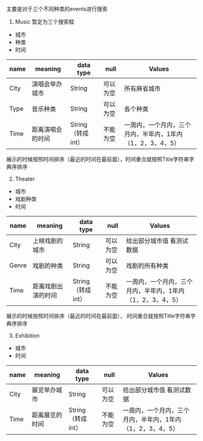 主要是对于三个不同种类的events进行搜索 

1. Music 
暂定为三个搜索框 

- 城市
- 种类
- 时间

name     |     meaning          |  data type         |    null       |   Values                    | 
----     |      -------         |    ----            |    ----       |    ---                      |  
City     |      演唱会举办城市    |   String           |   可以为空      |   所有麻省城市                |
Type     |      音乐种类         |   String           |   可以为空      |     各个种类                 | 
Time     |     距离演唱会的时间   |   String （转成int） |  不能为空       |   一周内，一个月内，三个月内，半年内，1年内 （1，2，3，4，5） | 

展示的时候按照时间排序（最近的时间在最前面），时间重合就按照Title字符串字典序排序

2. Theater

- 城市
- 戏剧种类 
- 时间

name     |     meaning         |  data type  |  null        |   Values                            | 
----     |      -------        |    ----     |  ----        |    ---                              |  
City     |      上映戏剧的城市   |   String    |  可以为空      |   给出部分城市值 看测试数据             |
Genre    |      戏剧的种类       |  String    |  可以为空      |   戏剧的所有种类                       |
Time     |     距离戏剧出演的时间   |   String （转成int） |  不能为空       |   一周内，一个月内，三个月内，半年内，1年内 （1，2，3，4，5） | 

展示的时候按照时间排序（最近的时间在最前面）， 时间重合就按照Title字符串字典序排序


3. Exhibition 

- 城市
- 时间

name     |     meaning         |  data type          |  null          |   Values                            | 
----     |      -------        |    ----             |  ----          |    ---                              |  
City     |      展览举办城市     |   String            |  可以为空       |   给出部分城市值 看测试数据             |
Time     |     距离展览的时间   |   String （转成int） |  不能为空       |   一周内，一个月内，三个月内，半年内，1年内 （1，2，3，4，5） | 
